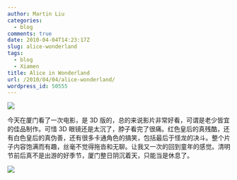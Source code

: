 ```yaml
---
author: Martin Liu
categories:
  - blog
comments: true
date: 2010-04-04T14:23:17Z
slug: alice-wonderland
tags:
  - blog
  - Xiamen
title: Alice in Wonderland
url: /2010/04/04/alice-wonderland/
wordpress_id: 50555
---
```


![](http://upload.wikimedia.org/wikipedia/commons/9/99/Alice_in_Wonderland.jpg)

今天在厦门看了一次电影，是 3D 版的，总的来说影片非常好看，可谓是老少皆宜的佳品制作。可惜 3D 眼镜还是太沉了，脖子看完了很痛。红色皇后的真残酷，还有白色皇后的真伪善，还有很多卡通角色的搞笑，包括最后于怪龙的决斗。整个片子内容饱满而有趣，丝毫不觉得拖沓和无聊。让我又一次的回到童年的感觉。清明节前后真不是出游的好季节，厦门整日阴沉着天，只能当是休息了。

![](http://apollo.s.dpool.sina.com.cn/nd/dataent/moviepic/pics/2/moviepic_39785744ebf0f9c9d9acc9f8cfc0ff7a.jpg)
